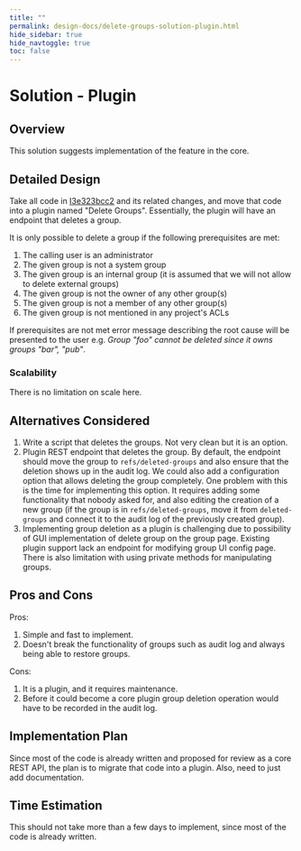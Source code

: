 ```yaml
---
title: ""
permalink: design-docs/delete-groups-solution-plugin.html
hide_sidebar: true
hide_navtoggle: true
toc: false
---
```


# Solution - Plugin

## <a id="overview"> Overview

This solution suggests implementation of the feature in the core.

## <a id="detailed-design"> Detailed Design

Take all code in [I3e323bcc2](https://gerrit-review.googlesource.com/c/gerrit/+/245329)
and its related changes, and move that code into a plugin named "Delete Groups".
Essentially, the plugin will have an endpoint that deletes a group.

It is only possible to delete a group if the following prerequisites are met:

1. The calling user is an administrator
1. The given group is not a system group
1. The given group is an internal group (it is assumed that we will not allow
to delete external groups)
1. The given group is not the owner of any other group(s)
1. The given group is not a member of any other group(s)
1. The given group is not mentioned in any project's ACLs

If prerequisites are not met error message describing the root cause will be
presented to the user e.g. _Group "foo" cannot be deleted since it owns groups
"bar", "pub"_.

### <a id="scalability"> Scalability

There is no limitation on scale here.

## <a id="alternatives-considered"> Alternatives Considered

1. Write a script that deletes the groups. Not very clean but it is an option.
2. Plugin REST endpoint that deletes the group. By default, the endpoint should
move the group to `refs/deleted-groups` and also ensure that the deletion
shows up in the audit log. We could also add a configuration option that allows
deleting the group completely. One problem with this is the time for implementing this
option. It requires adding some functionality that nobody asked for, and also editing the
creation of a new group (if the group is in `refs/deleted-groups`, move it from
`deleted-groups` and connect it to the audit log of the previously created group).
3. Implementing group deletion as a plugin is challenging due to possibility of
GUI implementation of delete group on the group page. Existing plugin support lack
an endpoint for modifying group UI config page. There is also limitation with using
private methods for manipulating groups.

## <a id="pros-and-cons"> Pros and Cons

Pros:

1. Simple and fast to implement.
1. Doesn't break the functionality of groups such as audit log and always being
able to restore groups.

Cons:

1. It is a plugin, and it requires maintenance.
1. Before it could become a core plugin group deletion operation would have to
be recorded in the audit log.

## <a id="implementation-plan"> Implementation Plan

Since most of the code is already written and proposed for review as a core REST
API, the plan is to migrate that code into a plugin. Also, need to just add documentation.

## <a id="time-estimation"> Time Estimation

This should not take more than a few days to implement, since most of the code is
already written.
